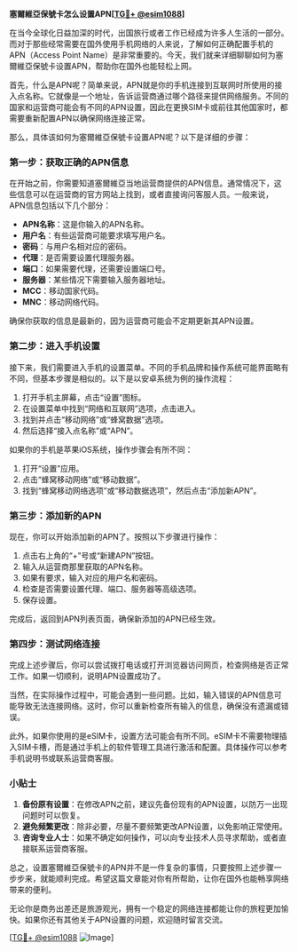 **塞爾維亞保號卡怎么设置APN[[TG💪+ @esim1088](https://t.me/s/esim1088)]**

在当今全球化日益加深的时代，出国旅行或者工作已经成为许多人生活的一部分。而对于那些经常需要在国外使用手机网络的人来说，了解如何正确配置手机的APN（Access Point Name）是非常重要的。今天，我们就来详细聊聊如何为塞爾維亞保號卡设置APN，帮助你在国外也能轻松上网。

首先，什么是APN呢？简单来说，APN就是你的手机连接到互联网时所使用的接入点名称。它就像是一个地址，告诉运营商通过哪个路径来提供网络服务。不同的国家和运营商可能会有不同的APN设置，因此在更换SIM卡或前往其他国家时，都需要重新配置APN以确保网络连接正常。

那么，具体该如何为塞爾維亞保號卡设置APN呢？以下是详细的步骤：

### 第一步：获取正确的APN信息

在开始之前，你需要知道塞爾維亞当地运营商提供的APN信息。通常情况下，这些信息可以在运营商的官方网站上找到，或者直接询问客服人员。一般来说，APN信息包括以下几个部分：

- **APN名称**：这是你输入的APN名称。
- **用户名**：有些运营商可能要求填写用户名。
- **密码**：与用户名相对应的密码。
- **代理**：是否需要设置代理服务器。
- **端口**：如果需要代理，还需要设置端口号。
- **服务器**：某些情况下需要输入服务器地址。
- **MCC**：移动国家代码。
- **MNC**：移动网络代码。

确保你获取的信息是最新的，因为运营商可能会不定期更新其APN设置。

### 第二步：进入手机设置

接下来，我们需要进入手机的设置菜单。不同的手机品牌和操作系统可能界面略有不同，但基本步骤是相似的。以下是以安卓系统为例的操作流程：

1. 打开手机主屏幕，点击“设置”图标。
2. 在设置菜单中找到“网络和互联网”选项，点击进入。
3. 找到并点击“移动网络”或“蜂窝数据”选项。
4. 然后选择“接入点名称”或“APN”。

如果你的手机是苹果iOS系统，操作步骤会有所不同：

1. 打开“设置”应用。
2. 点击“蜂窝移动网络”或“移动数据”。
3. 找到“蜂窝移动网络选项”或“移动数据选项”，然后点击“添加新APN”。

### 第三步：添加新的APN

现在，你可以开始添加新的APN了。按照以下步骤进行操作：

1. 点击右上角的“+”号或“新建APN”按钮。
2. 输入从运营商那里获取的APN名称。
3. 如果有要求，输入对应的用户名和密码。
4. 检查是否需要设置代理、端口、服务器等高级选项。
5. 保存设置。

完成后，返回到APN列表页面，确保新添加的APN已经生效。

### 第四步：测试网络连接

完成上述步骤后，你可以尝试拨打电话或打开浏览器访问网页，检查网络是否正常工作。如果一切顺利，说明APN设置成功了。

当然，在实际操作过程中，可能会遇到一些问题。比如，输入错误的APN信息可能导致无法连接网络。这时，你可以重新检查所有输入的信息，确保没有遗漏或错误。

此外，如果你使用的是eSIM卡，设置方法可能会有所不同。eSIM卡不需要物理插入SIM卡槽，而是通过手机上的软件管理工具进行激活和配置。具体操作可以参考手机说明书或联系运营商客服。

### 小贴士

1. **备份原有设置**：在修改APN之前，建议先备份现有的APN设置，以防万一出现问题时可以恢复。
2. **避免频繁更改**：除非必要，尽量不要频繁更改APN设置，以免影响正常使用。
3. **咨询专业人士**：如果不确定如何操作，可以向专业技术人员寻求帮助，或者直接联系运营商客服。

总之，设置塞爾維亞保號卡的APN并不是一件复杂的事情，只要按照上述步骤一步步来，就能顺利完成。希望这篇文章能对你有所帮助，让你在国外也能畅享网络带来的便利。

无论你是商务出差还是旅游观光，拥有一个稳定的网络连接都能让你的旅程更加愉快。如果你还有其他关于APN设置的问题，欢迎随时留言交流。

[[TG💪+ @esim1088](https://t.me/s/esim1088) ![Image](https://i.postimg.cc/4NQfJmqS/Snipaste-2025-05-13-00-14-12.png)]